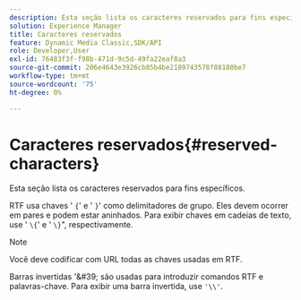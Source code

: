 ```yaml
---
description: Esta seção lista os caracteres reservados para fins específicos.
solution: Experience Manager
title: Caracteres reservados
feature: Dynamic Media Classic,SDK/API
role: Developer,User
exl-id: 76483f3f-f98b-471d-9c5d-49fa22eaf8a3
source-git-commit: 206e4643e3926cb85b4be2189743578f88180be7
workflow-type: tm+mt
source-wordcount: '75'
ht-degree: 0%

---
```


# Caracteres reservados{#reserved-characters}

Esta seção lista os caracteres reservados para fins específicos.

RTF usa chaves &#39; `{`&#39; e &#39; `}`&#39; como delimitadores de grupo. Eles devem ocorrer em pares e podem estar aninhados. Para exibir chaves em cadeias de texto, use &#39; `\{`&#39; e &#39; `\}`&quot;, respectivamente.

>[!NOTE]
>
>Você deve codificar com URL todas as chaves usadas em RTF.

Barras invertidas &#39;\&#39; são usadas para introduzir comandos RTF e palavras-chave. Para exibir uma barra invertida, use `'\\'`.
